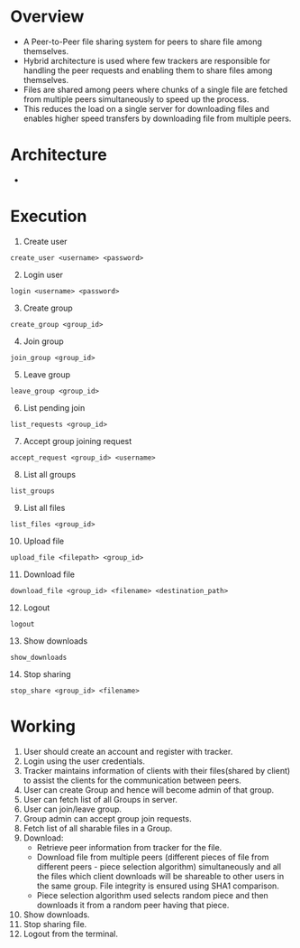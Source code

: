 # Overview
- A Peer-to-Peer file sharing system for peers to share file among themselves.
- Hybrid architecture is used where few trackers are responsible for handling the peer requests and enabling them to share files among themselves.
- Files are shared among peers where chunks of a single file are fetched from multiple peers simultaneously to speed up the process.
- This reduces the load on a single server for downloading files and enables higher speed transfers by downloading file from multiple peers.

# Architecture
- 

# Execution
1. Create user
```
create_user <username> <password>
```

2. Login user
```
login <username> <password>
```

3. Create group
```
create_group <group_id>
```

4. Join group
```
join_group <group_id>
```

5. Leave group
```
leave_group <group_id>
```

6. List pending join
```
list_requests <group_id>
```

7. Accept group joining request
```
accept_request <group_id> <username>
```

8. List all groups
```
list_groups
```

9. List all files
```
list_files <group_id>
```

10. Upload file
```
upload_file <filepath> <group_id>
```

11. Download file
```
download_file <group_id> <filename> <destination_path>
```

12. Logout
```
logout
```

13. Show downloads
```
show_downloads
```

14. Stop sharing
```
stop_share <group_id> <filename>
```

# Working
1. User should create an account and register with tracker.
2. Login using the user credentials.
3. Tracker maintains information of clients with their files(shared by client) to assist the clients for the communication between peers.
4. User can create Group and hence will become admin of that group.
5. User can fetch list of all Groups in server.
6. User can join/leave group.
7. Group admin can accept group join requests.
8. Fetch list of all sharable files in a Group.
9. Download:
    - Retrieve peer information from tracker for the file.
    - Download file from multiple peers (different pieces of file from different peers - ​piece selection algorithm​) simultaneously and all the files which client downloads will be shareable to other users in the same group. File integrity is ensured using SHA1 comparison.
    - Piece selection algorithm used selects random piece and then downloads it from a random peer having that piece.
10. Show downloads.
11. Stop sharing file.
12. Logout from the terminal.